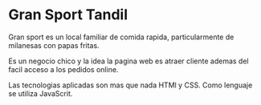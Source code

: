 # Gran Sport Tandil
Gran sport es un local familiar de comida rapida, particularmente de milanesas con papas fritas.

Es un negocio chico y la idea la pagina web es atraer cliente ademas del facil acceso a los pedidos online.

Las tecnologias aplicadas son mas que nada HTMl y CSS.
Como lenguaje se utiliza JavaScrit.
